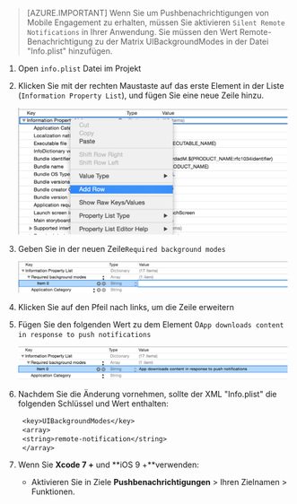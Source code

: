 > [AZURE.IMPORTANT] Wenn Sie um Pushbenachrichtigungen von Mobile Engagement zu erhalten, müssen Sie aktivieren `Silent Remote Notifications` in Ihrer Anwendung. Sie müssen den Wert Remote-Benachrichtigung zu der Matrix UIBackgroundModes in der Datei "Info.plist" hinzufügen.

1. Open `info.plist` Datei im Projekt
2. Klicken Sie mit der rechten Maustaste auf das erste Element in der Liste (`Information Property List`), und fügen Sie eine neue Zeile hinzu.

    ![](./media/mobile-engagement-ios-silent-push/xcode-plist-add-silent-push1.png)

3. Geben Sie in der neuen Zeile`Required background modes`

    ![](./media/mobile-engagement-ios-silent-push/xcode-plist-add-silent-push2.png)

4. Klicken Sie auf den Pfeil nach links, um die Zeile erweitern
5. Fügen Sie den folgenden Wert zu dem Element 0`App downloads content in response to push notifications`

    ![](./media/mobile-engagement-ios-silent-push/xcode-plist-add-silent-push3.png)

6. Nachdem Sie die Änderung vornehmen, sollte der XML "Info.plist" die folgenden Schlüssel und Wert enthalten:

        <key>UIBackgroundModes</key>
        <array>
        <string>remote-notification</string>
        </array>

7. Wenn Sie **Xcode 7 +** und **iOS 9 +**verwenden:
    - Aktivieren Sie in Ziele **Pushbenachrichtigungen** > Ihren Zielnamen > Funktionen.
